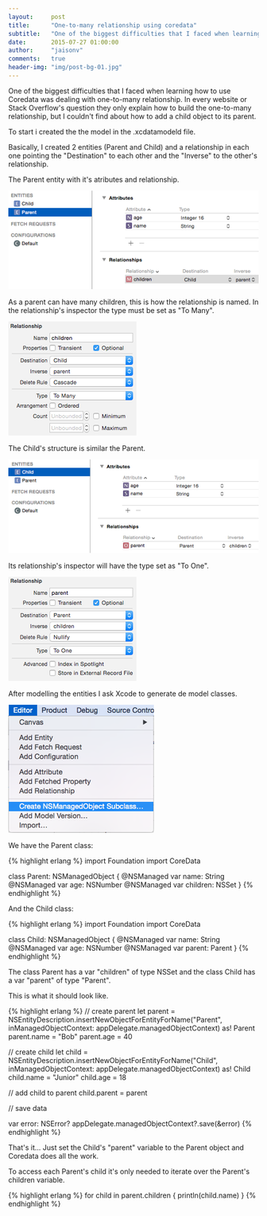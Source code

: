 ```yaml
---
layout:     post
title:      "One-to-many relationship using coredata"
subtitle:   "One of the biggest difficulties that I faced when learning how to use Coredata was dealing with one-to-many..."
date:       2015-07-27 01:00:00
author:     "jaisonv"
comments:   true
header-img: "img/post-bg-01.jpg"
---
```


One of the biggest difficulties that I faced when learning how to use Coredata was dealing with one-to-many relationship. In every website or Stack Overflow's question they only explain how to build the one-to-many relationship, but I couldn't find about how to add a child object to its parent.

To start i created the the model in the .xcdatamodeld file.

Basically, I created 2 entities (Parent and Child) and a relationship in each one pointing the "Destination" to each other and the "Inverse" to the other's relationship.

The Parent entity with it's atributes and relationship.

![Coredata entities](/img/2015-07-27/img_1.png)

As a parent can have many children, this is how the relationship is named. In the relationship's inspector the type must be set as "To Many".

![Coredata entities](/img/2015-07-27/img_2.png)

The Child's structure is similar the Parent.

![Coredata entities](/img/2015-07-27/img_3.png)

Its relationship's inspector will have the type set as "To One".

![Coredata entities](/img/2015-07-27/img_4.png)

After modelling the entities I ask Xcode to generate de model classes.

![Coredata entities](/img/2015-07-27/img_5.png)

We have the Parent class:

{% highlight erlang %}
import Foundation
import CoreData

class Parent: NSManagedObject {
    @NSManaged var name: String
    @NSManaged var age: NSNumber
    @NSManaged var children: NSSet
}
{% endhighlight %}

And the Child class:

{% highlight erlang %}
import Foundation
import CoreData

class Child: NSManagedObject {
    @NSManaged var name: String
    @NSManaged var age: NSNumber
    @NSManaged var parent: Parent
}
{% endhighlight %}

The class Parent has a var "children" of type NSSet and the class Child has a var "parent" of type "Parent".

This is what it should look like.

{% highlight erlang %}
// create parent
let parent = NSEntityDescription.insertNewObjectForEntityForName("Parent", inManagedObjectContext: appDelegate.managedObjectContext) as! Parent
parent.name = "Bob"
parent.age = 40

// create child
let child = NSEntityDescription.insertNewObjectForEntityForName("Child", inManagedObjectContext: appDelegate.managedObjectContext) as! Child
child.name = "Junior"
child.age = 18

// add child to parent
child.parent = parent

// save data

var error: NSError?
appDelegate.managedObjectContext?.save(&error)
{% endhighlight %}

That's it... Just set the Child's "parent" variable to the Parent object and Coredata does all the work.

To access each Parent's child it's only needed to iterate over the Parent's children variable.

{% highlight erlang %}
for child in parent.children {
  println(child.name)
}
{% endhighlight %}
